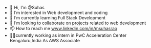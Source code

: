 - 👋 Hi, I’m @Suhas
- 👀 I’m interested in Web development and coding
- 🌱 I’m currently learning Full Stack Development
- 💞️ I’m looking to collaborate on projects related to web development
- 📫 How to reach me www.linkedin.com/in/msuhasrao
- 👨‍💻currently working as intern in PwC Acceleration Center Bengaluru,India As AWS Associate
<!---
msuhasrao31/msuhasrao31 is a ✨ special ✨ repository because its `README.md` (this file) appears on your GitHub profile.
You can click the Preview link to take a look at your changes.
--->
